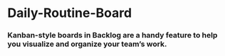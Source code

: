 # Daily-Routine-Board
### Kanban-style boards in Backlog are a handy feature to help you visualize and organize your team’s work.
